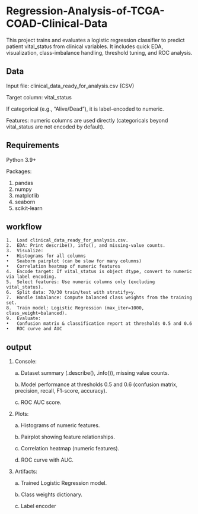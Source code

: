 # Regression-Analysis-of-TCGA-COAD-Clinical-Data

This project trains and evaluates a logistic regression classifier to predict patient vital_status from clinical variables. It includes quick EDA, visualization, class-imbalance handling, threshold tuning, and ROC analysis.

## Data
Input file: clinical_data_ready_for_analysis.csv (CSV)

Target column: vital_status

If categorical (e.g., “Alive/Dead”), it is label-encoded to numeric.

Features: numeric columns are used directly (categoricals beyond vital_status are not encoded by default).

## Requirements
Python 3.9+

Packages:
1. pandas
2. numpy
3. matplotlib
4. seaborn
5. scikit-learn

## workflow
	1.	Load clinical_data_ready_for_analysis.csv.
	2.	EDA: Print describe(), info(), and missing-value counts.
	3.	Visualize:
	•	Histograms for all columns
	•	Seaborn pairplot (can be slow for many columns)
	•	Correlation heatmap of numeric features
	4.	Encode target: If vital_status is object dtype, convert to numeric via label encoding.
	5.	Select features: Use numeric columns only (excluding vital_status).
	6.	Split data: 70/30 train/test with stratify=y.
	7.	Handle imbalance: Compute balanced class weights from the training set.
	8.	Train model: Logistic Regression (max_iter=1000, class_weight=balanced).
	9.	Evaluate:
	•	Confusion matrix & classification report at thresholds 0.5 and 0.6
	•	ROC curve and AUC

 ## output
1. Console:
    
   a. Dataset summary (.describe(), .info()), missing value counts.
   
   b. Model performance at thresholds 0.5 and 0.6 (confusion matrix, precision, recall, F1-score, accuracy).
   
   c. ROC AUC score.

2. Plots:
 
   a. Histograms of numeric features.
   
   b. Pairplot showing feature relationships.
   
   c. Correlation heatmap (numeric features).
   
   d.	ROC curve with AUC.

3. Artifacts:
   
   a. Trained Logistic Regression model.
   
   b. Class weights dictionary.

   c. Label encoder
   
